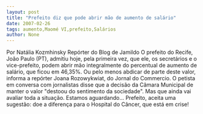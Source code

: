 ```yaml
---
layout: post
title: "Prefeito diz que pode abrir mão de aumento de salário"
date: 2007-02-26
tags: aumento,Maomé VI,prefeito,Salários
author: None
---
```

Por Natália Kozmhinsky Repórter do Blog de Jamildo 
O prefeito do Recife, João Paulo (PT), admitiu hoje, pela primeira vez, que ele, os secretários e o vice-prefeito, podem abrir mão integralmente do percentual de aumento de salário, que ficou em 46,35%. Ou pelo menos abdicar de parte deste valor, informa a repórter Joana Rozowykwiat, do Jornal do Commercio. 
O petista em conversa com jornalistas disse que a decisão da Câmara Municipal de manter o valor \"destoou do sentimento da sociedade\". Mas que ainda vai avaliar toda a situação. Estamos aguardando...
Prefeito, aceita uma sugestão: doe a diferença para o Hospital do Câncer, que está em crise! 